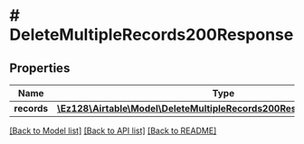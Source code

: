 # # DeleteMultipleRecords200Response

## Properties

Name | Type | Description | Notes
------------ | ------------- | ------------- | -------------
**records** | [**\Ez128\Airtable\Model\DeleteMultipleRecords200ResponseRecordsInner[]**](DeleteMultipleRecords200ResponseRecordsInner.md) |  |

[[Back to Model list]](../../README.md#models) [[Back to API list]](../../README.md#endpoints) [[Back to README]](../../README.md)
